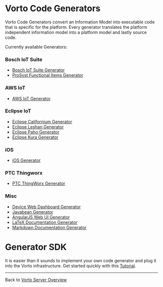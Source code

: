 # Vorto Code Generators

Vorto Code Generators convert an Information Model into executable code that is specific for the platform. Every generator translates the platform independent information model into a platform model and lastly source code. 

Currently available Generators:

### Bosch IoT Suite

 - [Bosch IoT Suite Generator](../../generators/org.eclipse.vorto.codegen.bosch.things/Readme.md)
 - [ProSyst Functional Items Generator](../../generators/org.eclipse.vorto.codegen.prosystfi/Readme.md)

### AWS IoT
 
 - [AWS IoT Generator](../../generators/org.eclipse.vorto.codegen.aws/Readme.md)
 
### Eclipse IoT

 - [Eclipse Californium Generator](../../generators/org.eclipse.vorto.codegen.coap/Readme.md)
 - [Eclipse Leshan Generator](../../generators/org.eclipse.vorto.codegen.lwm2m/Readme.md)
 - [Eclipse Paho Generator](../../generators/org.eclipse.vorto.codegen.mqtt/Readme.md)
 - [Eclipse Kura Generator](../../generators/org.eclipse.vorto.codegen.kura/Readme.md)

### iOS

- [iOS Generator](../../generators/org.eclipse.vorto.codegen.ios/Readme.md)

### PTC Thingworx

 - [PTC ThingWorx Generator](../../generators/org.eclipse.vorto.codegen.thingworx/Readme.md)
 
### Misc

 - [Device Web Dashboard Generator](../../generators/org.eclipse.vorto.codegen.webui/Readme.md)
 - [Javabean Generator](../../generators/org.eclipse.vorto.codegen.javabean/Readme.md)
 - [AngularJS Web UI Generator](../../generators/org.eclipse.vorto.codegen.webdevice/Readme.md)
 - [LaTeX Documentation Generator](../../generators/org.eclipse.vorto.codegen.latex/Readme.md)
 - [Markdown Documentation Generator](../../generators/org.eclipse.vorto.codegen.markdown/Readme.md)
 

# Generator SDK

It is easier than it sounds to implement your own code generator and plug it into the Vorto infrastructure. Get started quickly with this [Tutorial](https://github.com/eclipse/vorto/blob/development/tutorials/tutorial_create_generator.md).


----------
Back to [Vorto Server Overview](../Readme.md)